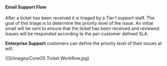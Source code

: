 #### Email Support Flow

After a ticket has been received it is triaged by a Tier I support staff. The goal of this triage is  to determine the priority level of the issue. An initial email will be sent to ensure that the ticket has been received and reviewed. Issues will be responded according to the per-customer defined SLA.

**Enterprise Support** customers can define the priority level of their issues at will.

![](/images/CoreOS Ticket Workflow.jpg)



